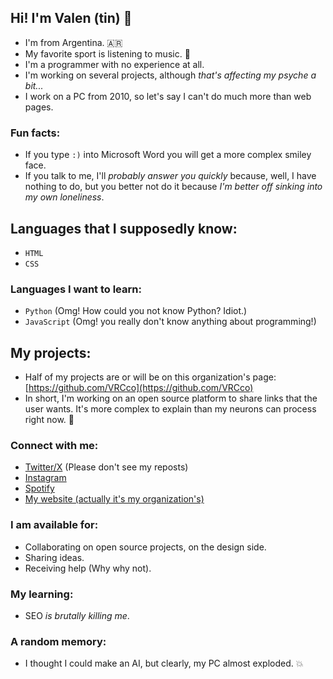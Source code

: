 ## Hi! I'm Valen (tin) 👋

- I'm from Argentina. 🇦🇷
- My favorite sport is listening to music. 🎵
- I'm a programmer with no experience at all.
- I'm working on several projects, although *that's affecting my psyche a bit...*
- I work on a PC from 2010, so let's say I can't do much more than web pages.

### Fun facts:
- If you type `:)` into Microsoft Word you will get a more complex smiley face.
- If you talk to me, I'll *probably answer you quickly* because, well, I have nothing to do, but you better not do it because *I'm better off sinking into my own loneliness*.

## Languages that I supposedly know:
- `HTML`
- `CSS`

### Languages I want to learn:
- `Python` (Omg! How could you not know Python? Idiot.)
- `JavaScript` (Omg! you really don't know anything about programming!)

## My projects:
- Half of my projects are or will be on this organization's page: [https://github.com/VRCco](https://github.com/VRCco)
- In short, I'm working on an open source platform to share links that the user wants. It's more complex to explain than my neurons can process right now. 🧠

### Connect with me:
- [Twitter/X](https://x.com/valen_rolnn) (Please don't see my reposts)
- [Instagram](https://www.instagram.com/valen_rolnn)
- [Spotify](https://open.spotify.com/user/3127w7uclpnwt6e32qrvmtg4qipm)
- [My website (actually it's my organization's)](https://vrcco.vercel.app)

### I am available for:
- Collaborating on open source projects, on the design side.
- Sharing ideas.
- Receiving help (Why why not).

### My learning:
- SEO *is brutally killing me*.

### A random memory:
- I thought I could make an AI, but clearly, my PC almost exploded. 💥
